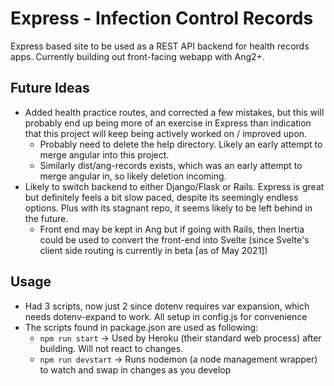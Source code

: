 # Express - Infection Control Records
Express based site to be used as a REST API backend for health records apps. Currently building out front-facing webapp with Ang2+.

## Future Ideas
- Added health practice routes, and corrected a few mistakes, but this will probably end up being more of an exercise in Express than indication that this project will keep being actively worked on / improved upon.
  - Probably need to delete the help directory. Likely an early attempt to merge angular into this project.
  - Similarly dist/ang-records exists, which was an early attempt to merge angular in, so likely deletion incoming.
- Likely to switch backend to either Django/Flask or Rails. Express is great but definitely feels a bit slow paced, despite its seemingly
endless options. Plus with its stagnant repo, it seems likely to be left behind in the future.
  - Front end may be kept in Ang but if going with Rails, then Inertia could be used to convert the front-end into Svelte (since Svelte's client side routing is currently in beta [as of May 2021])

## Usage

- Had 3 scripts, now just 2 since dotenv requires var expansion, which needs dotenv-expand to work. All setup in config.js for convenience
- The scripts found in package.json are used as following:
  - `npm run start` -> Used by Heroku (their standard web process) after building. Will not react to changes.
  - `npm run devstart` -> Runs nodemon (a node management wrapper) to watch and swap in changes as you develop 
